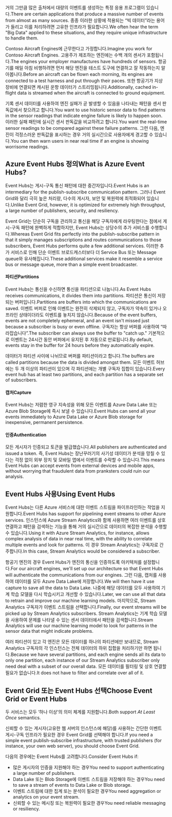 <span data-ttu-id="5030b-101">거의 그만큼 많은 출처에서 대량의 이벤트를 생성하는 특정 응용 프로그램이 있습니다.</span><span class="sxs-lookup"><span data-stu-id="5030b-101">There are certain applications that produce a massive number of events from almost as many sources.</span></span> <span data-ttu-id="5030b-102">종종 이러한 상황에 적용되는 “빅 데이터”라는 용어가 들리고 이를 처리하려면 고유한 인프라가 필요합니다.</span><span class="sxs-lookup"><span data-stu-id="5030b-102">We often hear the term "Big Data" applied to these situations, and they require unique infrastructure to handle them.</span></span>

<span data-ttu-id="5030b-103">Contoso Aircraft Engines에 근무한다고 가정합니다.</span><span class="sxs-lookup"><span data-stu-id="5030b-103">Imagine you work for Contoso Aircraft Engines.</span></span> <span data-ttu-id="5030b-104">고용주가 제조하는 엔진에는 수백 개의 센서가 포함됩니다.</span><span class="sxs-lookup"><span data-stu-id="5030b-104">The engines your employer manufactures have hundreds of sensors.</span></span> <span data-ttu-id="5030b-105">항공기를 매일 아침 비행하려면 먼저 해당 엔진을 테스트 도구에 연결하고 잘 작동하는지 알아봅니다.</span><span class="sxs-lookup"><span data-stu-id="5030b-105">Before an aircraft can be flown each morning, its engines are connected to a test harness and put through their paces.</span></span> <span data-ttu-id="5030b-106">또한 항공기가 지상 장비에 연결되면 캐시된 운항 데이터가 스트리밍됩니다.</span><span class="sxs-lookup"><span data-stu-id="5030b-106">Additionally, cached in-flight data is streamed when the aircraft is connected to ground equipment.</span></span>

<span data-ttu-id="5030b-107">기록 센서 데이터를 사용하여 엔진 실패가 곧 발생할 수 있음을 나타내는 패턴을 센서 판독값에서 찾으려고 합니다.</span><span class="sxs-lookup"><span data-stu-id="5030b-107">You want to use historic sensor data to find patterns in the sensor readings that indicate engine failure is likely to happen soon.</span></span> <span data-ttu-id="5030b-108">이러한 실패 패턴에 실시간 센서 판독값을 비교하려고 합니다.</span><span class="sxs-lookup"><span data-stu-id="5030b-108">You want the real-time sensor readings to be compared against these failure patterns.</span></span> <span data-ttu-id="5030b-109">그런 다음, 엔진이 걱정스러운 판독값을 표시하는 경우 거의 실시간으로 사용자에게 경고할 수 있습니다.</span><span class="sxs-lookup"><span data-stu-id="5030b-109">You can then warn users in near real time if an engine is showing worrisome readings.</span></span>

## <a name="what-is-azure-event-hubs"></a><span data-ttu-id="5030b-110">Azure Event Hubs 정의</span><span class="sxs-lookup"><span data-stu-id="5030b-110">What is Azure Event Hubs?</span></span>

<span data-ttu-id="5030b-111">Event Hubs는 게시-구독 통신 패턴에 대한 중간자입니다.</span><span class="sxs-lookup"><span data-stu-id="5030b-111">Event Hubs is an intermediary for the publish-subscribe communication pattern.</span></span> <span data-ttu-id="5030b-112">그러나 Event Grid와 달리 극히 높은 처리량, 다수의 게시자, 보안 및 복원력에 최적화되어 있습니다.</span><span class="sxs-lookup"><span data-stu-id="5030b-112">Unlike Event Grid, however, it is optimized for extremely high throughput, a large number of publishers, security, and resiliency.</span></span>

<span data-ttu-id="5030b-113">Event Grid는 단순히 구독을 관리하고 통신을 해당 구독자에게 라우팅한다는 점에서 게시-구독 패턴에 완벽하게 적합하지만, Event Hubs는 상당수의 추가 서비스를 수행합니다.</span><span class="sxs-lookup"><span data-stu-id="5030b-113">Whereas Event Grid fits perfectly into the publish-subscribe pattern in that it simply manages subscriptions and routes communications to those subscribers, Event Hubs performs quite a few additional services.</span></span> <span data-ttu-id="5030b-114">이러한 추가 서비스로 인해 단순 이벤트 브로드캐스터보다 더 Service Bus 또는 Message queue와 유사해집니다.</span><span class="sxs-lookup"><span data-stu-id="5030b-114">These additional services make it resemble a service bus or message queue, more than a simple event broadcaster.</span></span>

#### <a name="partitions"></a><span data-ttu-id="5030b-115">파티션</span><span class="sxs-lookup"><span data-stu-id="5030b-115">Partitions</span></span> ####
<span data-ttu-id="5030b-116">Event Hubs는 통신을 수신하면 통신을 파티션으로 나눕니다.</span><span class="sxs-lookup"><span data-stu-id="5030b-116">As Event Hubs receives communications, it divides them into partitions.</span></span> <span data-ttu-id="5030b-117">파티션은 통신이 저장되는 버퍼입니다.</span><span class="sxs-lookup"><span data-stu-id="5030b-117">Partitions are buffers into which the communications are saved.</span></span> <span data-ttu-id="5030b-118">이벤트 버퍼로 인해 이벤트는 완전히 삭제되지 않고, 구독자가 약속이 있거나 오프라인 상태이더라도 이벤트를 놓치지 않습니다.</span><span class="sxs-lookup"><span data-stu-id="5030b-118">Because of the event buffers, events are not completely ephemeral, and an event isn't missed just because a subscriber is busy or even offline.</span></span> <span data-ttu-id="5030b-119">구독자는 항상 버퍼를 사용하여 “따라잡습니다”.</span><span class="sxs-lookup"><span data-stu-id="5030b-119">The subscriber can always use the buffer to "catch up."</span></span> <span data-ttu-id="5030b-120">기본적으로 이벤트는 24시간 동안 버퍼에서 유지된 후 자동으로 만료됩니다.</span><span class="sxs-lookup"><span data-stu-id="5030b-120">By default, events stay in the buffer for 24 hours before they automatically expire.</span></span>

<span data-ttu-id="5030b-121">데이터가 파티션 사이에 나뉘므로 버퍼를 파티션이라고 합니다.</span><span class="sxs-lookup"><span data-stu-id="5030b-121">The buffers are called partitions because the data is divided amongst them.</span></span> <span data-ttu-id="5030b-122">모든 이벤트 허브에는 두 개 이상의 파티션이 있으며 각 파티션에는 개별 구독자 집합이 있습니다.</span><span class="sxs-lookup"><span data-stu-id="5030b-122">Every event hub has at least two partitions, and each partition has a separate set of subscribers.</span></span>

#### <a name="capture"></a><span data-ttu-id="5030b-123">캡처</span><span class="sxs-lookup"><span data-stu-id="5030b-123">Capture</span></span> ####
<span data-ttu-id="5030b-124">Event Hubs는 저렴한 영구 지속성을 위해 모든 이벤트를 Azure Data Lake 또는 Azure Blob Storage에 즉시 보낼 수 있습니다.</span><span class="sxs-lookup"><span data-stu-id="5030b-124">Event Hubs can send all your events immediately to Azure Data Lake or Azure Blob storage for inexpensive, permanent persistence.</span></span>

#### <a name="authentication"></a><span data-ttu-id="5030b-125">인증</span><span class="sxs-lookup"><span data-stu-id="5030b-125">Authentication</span></span> ####
<span data-ttu-id="5030b-126">모든 게시자가 인증되고 토큰을 발급했습니다.</span><span class="sxs-lookup"><span data-stu-id="5030b-126">All publishers are authenticated and issued a token.</span></span> <span data-ttu-id="5030b-127">즉, Event Hubs는 장난꾸러기의 사기성 데이터가 분석을 망칠 수 있다는 걱정 없이 외부 장치 및 모바일 앱에서 이벤트를 수락할 수 있습니다.</span><span class="sxs-lookup"><span data-stu-id="5030b-127">This means Event Hubs can accept events from external devices and mobile apps, without worrying that fraudulent data from pranksters could ruin our analysis.</span></span> 

## <a name="using-event-hubs"></a><span data-ttu-id="5030b-128">Event Hubs 사용</span><span class="sxs-lookup"><span data-stu-id="5030b-128">Using Event Hubs</span></span>

<span data-ttu-id="5030b-129">Event Hubs는 다른 Azure 서비스에 대한 이벤트 스트림을 파이프라인하는 작업을 지원합니다.</span><span class="sxs-lookup"><span data-stu-id="5030b-129">Event Hubs has support for pipelining event streams to other Azure services.</span></span> <span data-ttu-id="5030b-130">인스턴스에 Azure Stream Analytics와 함께 사용하면 여러 이벤트를 상호 연결하고 패턴을 검색하는 기능을 통해 거의 실시간으로 데이터의 복잡한 분석을 수행할 수 있습니다.</span><span class="sxs-lookup"><span data-stu-id="5030b-130">Using it with Azure Stream Analytics, for instance, allows complex analysis of data in near real time, with the ability to correlate multiple events and look for patterns.</span></span> <span data-ttu-id="5030b-131">이 경우 Stream Analytics는 구독자로 간주합니다.</span><span class="sxs-lookup"><span data-stu-id="5030b-131">In this case, Stream Analytics would be considered a subscriber.</span></span>

<span data-ttu-id="5030b-132">항공기 엔진의 경우 Event Hubs가 엔진의 통신을 인증하도록 아키텍처를 설정합니다.</span><span class="sxs-lookup"><span data-stu-id="5030b-132">For our aircraft engines, we'll set up our architecture so that Event Hubs will authenticate the communications from our engines.</span></span> <span data-ttu-id="5030b-133">그런 다음, 캡처를 사용하여 데이터를 모두 Azure Data Lake에 저장합니다.</span><span class="sxs-lookup"><span data-stu-id="5030b-133">We will then have it use capture to save all the data to Data Lake.</span></span> <span data-ttu-id="5030b-134">나중에 해당 데이터를 모두 사용하여 기계 학습 모델을 다시 학습시키고 개선할 수 있습니다.</span><span class="sxs-lookup"><span data-stu-id="5030b-134">Later, we can use all that data to retrain and improve our machine learning models.</span></span> <span data-ttu-id="5030b-135">마지막으로, Stream Analytics 구독자가 이벤트 스트림을 선택합니다.</span><span class="sxs-lookup"><span data-stu-id="5030b-135">Finally, our event streams will be picked up by Stream Analytics subscribers.</span></span> <span data-ttu-id="5030b-136">Stream Analytics는 기계 학습 모델을 사용하여 문제를 나타낼 수 있는 센서 데이터에서 패턴을 검색합니다.</span><span class="sxs-lookup"><span data-stu-id="5030b-136">Stream Analytics will use our machine learning model to look for patterns in the sensor data that might indicate problems.</span></span>

<span data-ttu-id="5030b-137">여러 파티션이 있고 각 엔진은 모든 데이터를 하나의 파티션에만 보내므로, Stream Analytics 구독자의 각 인스턴스는 전체 데이터의 하위 집합을 처리하기만 하면 됩니다.</span><span class="sxs-lookup"><span data-stu-id="5030b-137">Because we have several partitions, and each engine sends all its data to only one partition, each instance of our Stream Analytics subscriber only need deal with a subset of our overall data.</span></span> <span data-ttu-id="5030b-138">모든 데이터를 필터링 및 상호 연결할 필요가 없습니다.</span><span class="sxs-lookup"><span data-stu-id="5030b-138">It does not have to filter and correlate over all of it.</span></span>

## <a name="choose-event-grid-or-event-hubs"></a><span data-ttu-id="5030b-139">Event Grid 또는 Event Hubs 선택</span><span class="sxs-lookup"><span data-stu-id="5030b-139">Choose Event Grid or Event Hubs</span></span>

<span data-ttu-id="5030b-140">두 서비스는 모두 ‘하나 이상’의 의미 체계를 지원합니다.</span><span class="sxs-lookup"><span data-stu-id="5030b-140">Both support *At Least Once* semantics.</span></span>

<span data-ttu-id="5030b-141">신뢰할 수 있는 게시자(고유한 웹 서버의 인스턴스에 해당)를 사용하는 간단한 이벤트 게시-구독 인프라가 필요한 경우 Event Grid를 선택해야 합니다.</span><span class="sxs-lookup"><span data-stu-id="5030b-141">If you need a simple event publish-subscribe infrastructure, with trusted publishers (for instance, your own web server), you should choose Event Grid.</span></span>

<span data-ttu-id="5030b-142">다음의 경우에는 Event Hubs를 고려합니다.</span><span class="sxs-lookup"><span data-stu-id="5030b-142">Consider Event Hubs if:</span></span>
* <span data-ttu-id="5030b-143">많은 게시자의 인증을 지원해야 하는 경우</span><span class="sxs-lookup"><span data-stu-id="5030b-143">You need to support authenticating a large number of publishers.</span></span>
* <span data-ttu-id="5030b-144">Data Lake 또는 Blob Storage에 이벤트 스트림을 저장해야 하는 경우</span><span class="sxs-lookup"><span data-stu-id="5030b-144">You need to save a stream of events to Data Lake or Blob storage.</span></span>
* <span data-ttu-id="5030b-145">이벤트 스트림에 대한 집계 또는 분석이 필요한 경우</span><span class="sxs-lookup"><span data-stu-id="5030b-145">You need aggregation or analytics on your event stream.</span></span>
* <span data-ttu-id="5030b-146">신뢰할 수 있는 메시징 또는 복원력이 필요한 경우</span><span class="sxs-lookup"><span data-stu-id="5030b-146">You need reliable messaging or resiliency.</span></span> 